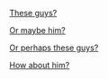[These guys?](https://www.youtube.com/watch?v=m9We2XsVZfc&t=20)

[Or maybe him?](https://www.youtube.com/watch?v=Wxu4biIUKCQ&t=5)

[Or perhaps these guys?](https://www.youtube.com/watch?v=_MVonyVSQoM)

[How about him?](https://www.youtube.com/watch?v=ogMBLRHJYXU)